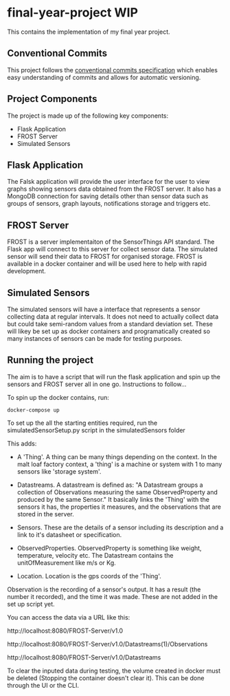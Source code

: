 # final-year-project WIP

This contains the implementation of my final year project.

## Conventional Commits

This project follows the [conventional commits specification](https://www.conventionalcommits.org/en/v1.0.0-beta.2/) which enables easy understanding of commits and allows for automatic versioning.

## Project Components

The project is made up of the following key components:

- Flask Application
- FROST Server
- Simulated Sensors

## Flask Application

The Falsk application will provide the user interface for the user to view graphs showing sensors data obtained from the FROST server. It also has a MongoDB connection for saving details other than sensor data such as groups of sensors, graph layouts, notifications storage and triggers etc.

## FROST Server

FROST is a server implementaiton of the SensorThings API standard. The Flask app will connect to this server for collect sensor data. The simulated sensor will send their data to FROST for organised storage. FROST is available in a docker container and will be used here to help with rapid development.

## Simulated Sensors

The simulated sensors will have a interface that represents a sensor collecting data at regular intervals. It does not need to actually collect data but could take semi-random values from a standard deviation set. These will likey be set up as docker containers and programatically created so many instances of sensors can be made for testing purposes.

## Running the project

The aim is to have a script that will run the flask application and spin up the sensors and FROST server all in one go. Instructions to follow...

To spin up the docker contains, run:

    docker-compose up

To set up the all the starting entities required, run the simulatedSensorSetup.py script in the simulatedSensors folder

This adds:

- A 'Thing'. A thing can be many things depending on the context. In the malt loaf factory context, a 'thing' is a machine or system with 1 to many sensors like 'storage system'.

- Datastreams. A datastream is defined as: "A Datastream groups a collection of Observations measuring the same ObservedProperty and produced by the same Sensor." It basically links the 'Thing' with the sensors it has, the properties it measures, and the observations that are stored in the server.

- Sensors. These are the details of a sensor including its description and a link to it's datasheet or specification.

- ObservedProperties. ObservedProperty is something like weight, temperature, velocity etc. The Datastream contains the unitOfMeasurement like m/s or Kg.

- Location. Location is the gps coords of the 'Thing'.

Observation is the recording of a sensor's output. It has a result (the number it recorded), and the time it was made. These are not added in the set up script yet.

You can access the data via a URL like this:

http://localhost:8080/FROST-Server/v1.0

http://localhost:8080/FROST-Server/v1.0/Datastreams(1)/Observations

http://localhost:8080/FROST-Server/v1.0/Datastreams

To clear the inputed data during testing, the volume created in docker must be deleted (Stopping the container doesn't clear it). This can be done through the UI or the CLI.
